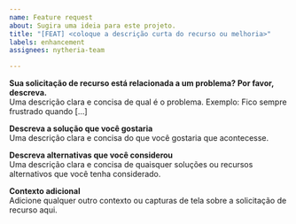 ```yaml
---
name: Feature request
about: Sugira uma ideia para este projeto.
title: "[FEAT] <coloque a descrição curta do recurso ou melhoria>"
labels: enhancement
assignees: nytheria-team

---
```


**Sua solicitação de recurso está relacionada a um problema? Por favor, descreva.**  
Uma descrição clara e concisa de qual é o problema. Exemplo: Fico sempre frustrado quando [...]

**Descreva a solução que você gostaria**  
Uma descrição clara e concisa do que você gostaria que acontecesse.

**Descreva alternativas que você considerou**  
Uma descrição clara e concisa de quaisquer soluções ou recursos alternativos que você tenha considerado.

**Contexto adicional**  
Adicione qualquer outro contexto ou capturas de tela sobre a solicitação de recurso aqui.
